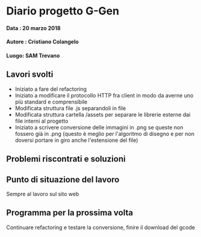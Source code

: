 # Diario progetto G-Gen

#### Data : 20 marzo 2018

#### Autore : Cristiano Colangelo

#### Luogo: SAM Trevano

## Lavori svolti

- Iniziato a fare del refactoring
- Iniziato a modificare il protocollo HTTP fra client in modo da averne uno più standard e comprensibile
- Modificata struttura file .js separandoli in file
- Modificata struttura cartella /assets per separare le librerie esterne dai file interni al progetto
- Iniziato a scrivere conversione delle immagini in .png se queste non fossero già in .png (questo è meglio per l'algoritmo di disegno e per non doversi portare in giro anche l'estensione del file)


## Problemi riscontrati e soluzioni

## Punto di situazione del lavoro

Sempre al lavoro sul sito web

## Programma per la prossima volta

Continuare refactoring e testare la conversione, finire il download del gcode